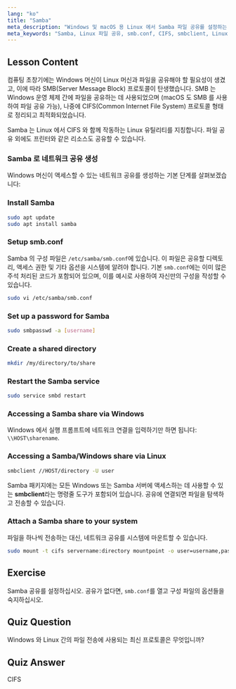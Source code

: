 ```yaml
---
lang: "ko"
title: "Samba"
meta_description: "Windows 및 macOS 용 Linux 에서 Samba 파일 공유를 설정하는 방법을 알아보세요. 이 초보자 가이드는 설치, 구성 및 공유 액세스를 다룹니다. 지금 시작하세요!"
meta_keywords: "Samba, Linux 파일 공유, smb.conf, CIFS, smbclient, Linux 튜토리얼, 초보자 가이드"
---
```


## Lesson Content

컴퓨팅 초창기에는 Windows 머신이 Linux 머신과 파일을 공유해야 할 필요성이 생겼고, 이에 따라 SMB(Server Message Block) 프로토콜이 탄생했습니다. SMB 는 Windows 운영 체제 간에 파일을 공유하는 데 사용되었으며 (macOS 도 SMB 를 사용하여 파일 공유 가능), 나중에 CIFS(Common Internet File System) 프로토콜 형태로 정리되고 최적화되었습니다.

Samba 는 Linux 에서 CIFS 와 함께 작동하는 Linux 유틸리티를 지칭합니다. 파일 공유 외에도 프린터와 같은 리소스도 공유할 수 있습니다.

### Samba 로 네트워크 공유 생성

Windows 머신이 액세스할 수 있는 네트워크 공유를 생성하는 기본 단계를 살펴보겠습니다:

### Install Samba

```bash
sudo apt update
sudo apt install samba
```

### Setup smb.conf

Samba 의 구성 파일은 `/etc/samba/smb.conf`에 있습니다. 이 파일은 공유할 디렉토리, 액세스 권한 및 기타 옵션을 시스템에 알려야 합니다. 기본 `smb.conf`에는 이미 많은 주석 처리된 코드가 포함되어 있으며, 이를 예시로 사용하여 자신만의 구성을 작성할 수 있습니다.

```bash
sudo vi /etc/samba/smb.conf
```

### Set up a password for Samba

```bash
sudo smbpasswd -a [username]
```

### Create a shared directory

```bash
mkdir /my/directory/to/share
```

### Restart the Samba service

```bash
sudo service smbd restart
```

### Accessing a Samba share via Windows

Windows 에서 실행 프롬프트에 네트워크 연결을 입력하기만 하면 됩니다: `\\HOST\sharename`.

### Accessing a Samba/Windows share via Linux

```bash
smbclient //HOST/directory -U user
```

Samba 패키지에는 모든 Windows 또는 Samba 서버에 액세스하는 데 사용할 수 있는 **smbclient**라는 명령줄 도구가 포함되어 있습니다. 공유에 연결되면 파일을 탐색하고 전송할 수 있습니다.

### Attach a Samba share to your system

파일을 하나씩 전송하는 대신, 네트워크 공유를 시스템에 마운트할 수 있습니다.

```bash
sudo mount -t cifs servername:directory mountpoint -o user=username,pass=password
```

## Exercise

Samba 공유를 설정하십시오. 공유가 없다면, `smb.conf`를 열고 구성 파일의 옵션들을 숙지하십시오.

## Quiz Question

Windows 와 Linux 간의 파일 전송에 사용되는 최신 프로토콜은 무엇입니까?

## Quiz Answer

CIFS
